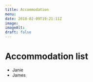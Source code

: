 ```yaml
---
title: Accommodation
menu: 
date: 2018-02-09T19:21:11Z
image: 
imageAlt: 
draft: false
---
```


# Accommodation list

* Janie
* James

